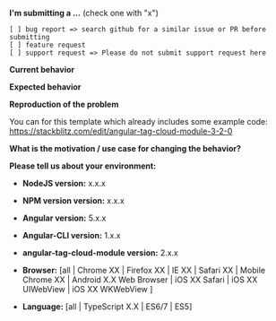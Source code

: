 **I'm submitting a ...**  (check one with "x")
```
[ ] bug report => search github for a similar issue or PR before submitting
[ ] feature request
[ ] support request => Please do not submit support request here
```

**Current behavior**
<!-- Describe how the bug manifests. -->

**Expected behavior**
<!-- Describe what the behavior would be without the bug. -->

**Reproduction of the problem**
<!-- If the current behavior is a bug or you can illustrate your feature request better with an example, please provide the steps to reproduce and if possible a minimal demo of the problem via https://stackblitz.com or similar. -->
You can for this template which already includes some example code: https://stackblitz.com/edit/angular-tag-cloud-module-3-2-0

**What is the motivation / use case for changing the behavior?**
<!-- Describe the motivation or the concrete use case -->

**Please tell us about your environment:**
<!-- Operating system, IDE, package manager, HTTP server, ... -->

* **NodeJS version:** x.x.x
<!-- Check whether this is still an issue in the most recent NodeJS version -->

* **NPM version version:** x.x.x
<!-- Check whether this is still an issue in the most recent NPM version -->

* **Angular version:** 5.x.x
<!-- Check whether this is still an issue in the most recent Angular version -->

* **Angular-CLI version:** 1.x.x
<!-- Check whether this is still an issue in the most recent Angular-CLI version -->

* **angular-tag-cloud-module version:** 2.x.x
<!-- Check whether this is still an issue in the most recent angular-tag-cloud-module version -->

* **Browser:** [all | Chrome XX | Firefox XX | IE XX | Safari XX | Mobile Chrome XX | Android X.X Web Browser | iOS XX Safari | iOS XX UIWebView | iOS XX WKWebView ]
<!-- All browsers where this could be reproduced -->

* **Language:** [all | TypeScript X.X | ES6/7 | ES5]
